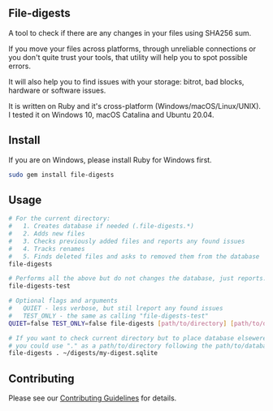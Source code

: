 ## File-digests

A tool to check if there are any changes in your files using SHA256 sum.

If you move your files across platforms, through unreliable connections or you don't quite trust your tools, that utility will help you to spot possible errors.

It will also help you to find issues with your storage: bitrot, bad blocks, hardware or software issues.

It is written on Ruby and it's cross-platform (Windows/macOS/Linux/UNIX). I tested it on Windows 10, macOS Catalina and Ubuntu 20.04.

## Install

If you are on Windows, please install Ruby for Windows first.

```sh
sudo gem install file-digests
```

## Usage

```sh
# For the current directory:
#   1. Creates database if needed (.file-digests.*)
#   2. Adds new files
#   3. Checks previously added files and reports any found issues
#   4. Tracks renames
#   5. Finds deleted files and asks to removed them from the database
file-digests

# Performs all the above but do not changes the database, just reports.
file-digests-test

# Optional flags and arguments
#   QUIET - less verbose, but stil lreport any found issues
#   TEST_ONLY - the same as calling "file-digests-test"
QUIET=false TEST_ONLY=false file-digests [path/to/directory] [path/to/database_file]

# If you want to check current directory but to place database elsewere,
# you could use "." as a path/to/directory following the path/to/database_file
file-digests . ~/digests/my-digest.sqlite
```

## Contributing

Please see our [Contributing Guidelines](CONTRIBUTING.md) for details.
